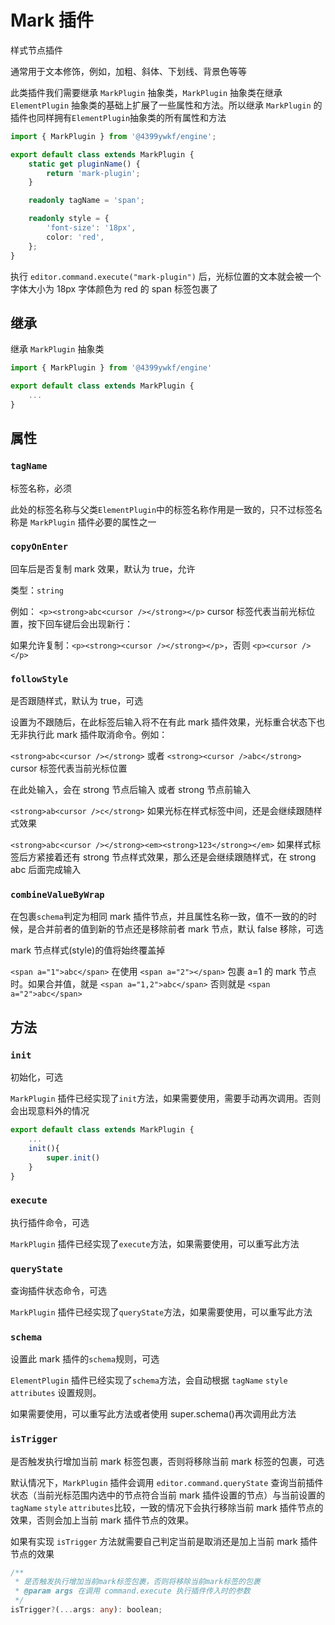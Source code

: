 # Mark 插件

样式节点插件

通常用于文本修饰，例如，加粗、斜体、下划线、背景色等等

此类插件我们需要继承 `MarkPlugin` 抽象类，`MarkPlugin` 抽象类在继承 `ElementPlugin` 抽象类的基础上扩展了一些属性和方法。所以继承 `MarkPlugin` 的插件也同样拥有`ElementPlugin`抽象类的所有属性和方法

```ts
import { MarkPlugin } from '@4399ywkf/engine';

export default class extends MarkPlugin {
	static get pluginName() {
		return 'mark-plugin';
	}

	readonly tagName = 'span';

	readonly style = {
		'font-size': '18px',
		color: 'red',
	};
}
```

执行 `editor.command.execute("mark-plugin")` 后，光标位置的文本就会被一个 字体大小为 18px 字体颜色为 red 的 span 标签包裹了

## 继承

继承 `MarkPlugin` 抽象类

```ts
import { MarkPlugin } from '@4399ywkf/engine'

export default class extends MarkPlugin {
	...
}
```

## 属性

### `tagName`

标签名称，必须

此处的标签名称与父类`ElementPlugin`中的标签名称作用是一致的，只不过标签名称是 `MarkPlugin` 插件必要的属性之一

### `copyOnEnter`

回车后是否复制 mark 效果，默认为 true，允许

类型：`string`

例如：
`<p><strong>abc<cursor /></strong></p>` cursor 标签代表当前光标位置，按下回车键后会出现新行：

如果允许复制：`<p><strong><cursor /></strong></p>`，否则 `<p><cursor /></p>`

### `followStyle`

是否跟随样式，默认为 true，可选

设置为不跟随后，在此标签后输入将不在有此 mark 插件效果，光标重合状态下也无非执行此 mark 插件取消命令。例如：

`<strong>abc<cursor /></strong>` 或者 `<strong><cursor />abc</strong>` cursor 标签代表当前光标位置

在此处输入，会在 strong 节点后输入 或者 strong 节点前输入

`<strong>ab<cursor />c</strong>` 如果光标在样式标签中间，还是会继续跟随样式效果

`<strong>abc<cursor /></strong><em><strong>123</strong></em>` 如果样式标签后方紧接着还有 strong 节点样式效果，那么还是会继续跟随样式，在 strong abc 后面完成输入

### `combineValueByWrap`

在包裹`schema`判定为相同 mark 插件节点，并且属性名称一致，值不一致的的时候，是合并前者的值到新的节点还是移除前者 mark 节点，默认 false 移除，可选

mark 节点样式(style)的值将始终覆盖掉

`<span a="1">abc</span>` 在使用 `<span a="2"></span>` 包裹 a=1 的 mark 节点时。如果合并值，就是 `<span a="1,2">abc</span>` 否则就是 `<span a="2">abc</span>`

## 方法

### `init`

初始化，可选

`MarkPlugin` 插件已经实现了`init`方法，如果需要使用，需要手动再次调用。否则会出现意料外的情况

```ts
export default class extends MarkPlugin {
	...
    init(){
        super.init()
    }
}
```

### `execute`

执行插件命令，可选

`MarkPlugin` 插件已经实现了`execute`方法，如果需要使用，可以重写此方法

### `queryState`

查询插件状态命令，可选

`MarkPlugin` 插件已经实现了`queryState`方法，如果需要使用，可以重写此方法

### `schema`

设置此 mark 插件的`schema`规则，可选

`ElementPlugin` 插件已经实现了`schema`方法，会自动根据 `tagName` `style` `attributes` 设置规则。

如果需要使用，可以重写此方法或者使用 super.schema()再次调用此方法

### `isTrigger`

是否触发执行增加当前 mark 标签包裹，否则将移除当前 mark 标签的包裹，可选

默认情况下，`MarkPlugin` 插件会调用 `editor.command.queryState` 查询当前插件状态（当前光标范围内选中的节点符合当前 mark 插件设置的节点）与当前设置的`tagName` `style` `attributes`比较，一致的情况下会执行移除当前 mark 插件节点的效果，否则会加上当前 mark 插件节点的效果。

如果有实现 `isTrigger` 方法就需要自己判定当前是取消还是加上当前 mark 插件节点的效果

```ts
/**
 * 是否触发执行增加当前mark标签包裹，否则将移除当前mark标签的包裹
 * @param args 在调用 command.execute 执行插件传入时的参数
 */
isTrigger?(...args: any): boolean;
```
